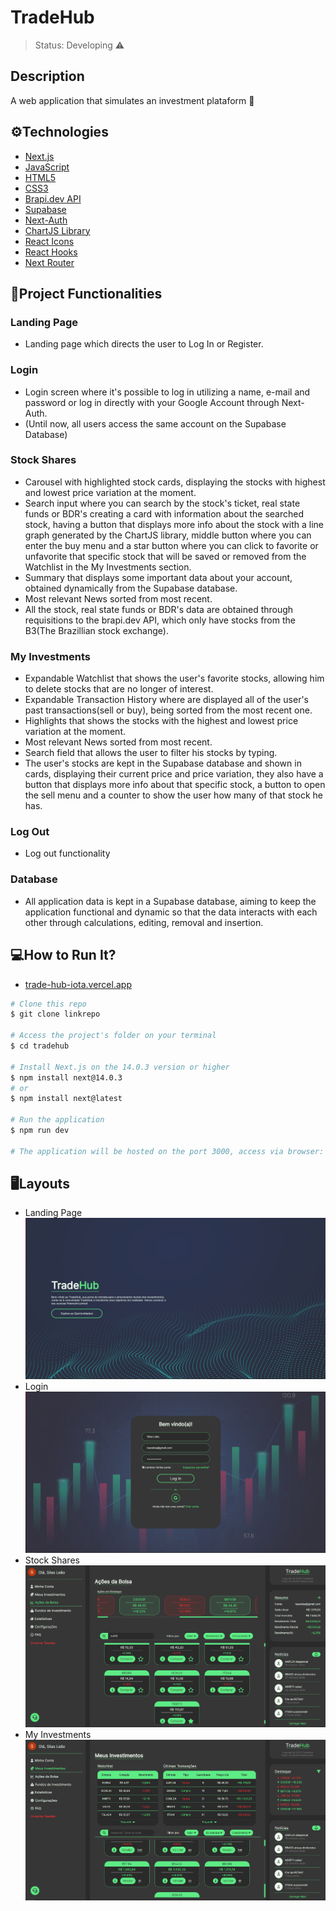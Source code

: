 # TradeHub

> Status: Developing ⚠️

## Description
A web application that simulates an investment plataform 🚀

## ⚙️Technologies
- [Next.js](https://nextjs.org/docs)
- [JavaScript](https://developer.mozilla.org/en-US/docs/Web/JavaScript)
- [HTML5](https://developer.mozilla.org/en-US/docs/Web/HTML)
- [CSS3](https://developer.mozilla.org/en-US/docs/Web/CSS)
- [Brapi.dev API](https://brapi.dev/docs)
- [Supabase](https://supabase.com/docs)
- [Next-Auth](https://next-auth.js.org/getting-started/introduction)
- [ChartJS Library](https://www.chartjs.org/docs/latest/)
- [React Icons](https://docs.fontawesome.com/v5/web/use-with/react)
- [React Hooks](https://pt-br.legacy.reactjs.org/docs/hooks-intro.html)
- [Next Router](https://nextjs.org/docs/pages/building-your-application/routing)

## 📱Project Functionalities
### Landing Page
- Landing page which directs the user to Log In or Register.
### Login
- Login screen where it's possible to log in utilizing a name, e-mail and password or log in directly with your Google Account through Next-Auth.
- (Until now, all users access the same account on the Supabase Database)
### Stock Shares
- Carousel with highlighted stock cards, displaying the stocks with highest and lowest price variation at the moment.
- Search input where you can search by the stock's ticket, real state funds or BDR's creating a card with information about the searched stock, having a button that displays more info about the stock with a line graph generated by the ChartJS library, middle button where you can enter the buy menu and a star button where you can click to favorite or unfavorite that specific stock that will be saved or removed from the Watchlist in the My Investments section. 
- Summary that displays some important data about your account, obtained dynamically from the Supabase database.
- Most relevant News sorted from most recent.
- All the stock, real state funds or BDR's data are obtained through requisitions to the brapi.dev API, which only have stocks from the B3(The Brazillian stock exchange).
### My Investments
- Expandable Watchlist that shows the user's favorite stocks, allowing him to delete stocks that are no longer of interest.
- Expandable Transaction History where are displayed all of the user's past transactions(sell or buy), being sorted from the most recent one.
- Highlights that shows the stocks with the highest and lowest price variation at the moment. 
- Most relevant News sorted from most recent.
- Search field that allows the user to filter his stocks by typing.
- The user's stocks are kept in the Supabase database and shown in cards, displaying their current price and price variation, they also have a button that displays more info about that specific stock, a button to open the sell menu and a counter to show the user how many of that stock he has.
### Log Out
- Log out functionality 
### Database
- All application data is kept in a Supabase database, aiming to keep the application functional and dynamic so that the data interacts with each other through calculations, editing, removal and insertion.

## 💻How to Run It?
- [trade-hub-iota.vercel.app](https://trade-hub-iota.vercel.app)

```bash
# Clone this repo
$ git clone linkrepo

# Access the project's folder on your terminal
$ cd tradehub

# Install Next.js on the 14.0.3 version or higher
$ npm install next@14.0.3
# or
$ npm install next@latest

# Run the application
$ npm run dev

# The application will be hosted on the port 3000, access via browser: http://localhost:3000
```

## 🖥️Layouts
- Landing Page
![Landing Page](./tradehub/app/assets/imgs/landingPageScreen.png)
- Login
![Login](./tradehub/app/assets/imgs/loginScreen.png)
- Stock Shares
![Ações da Bolsa](./tradehub/app/assets/imgs/mainPageScreen.png)
- My Investments
![Meus Investimentos](./tradehub/app/assets/imgs/investmentPageScreen.png)
